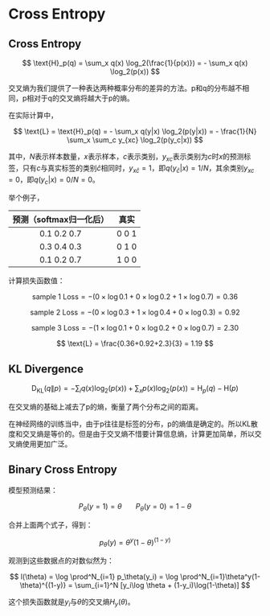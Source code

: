 # Cross Entropy

## Cross Entropy

$$
\text{H}_p(q) = \sum_x q(x) \log_2(\frac{1}{p(x)}) = - \sum_x q(x) \log_2(p(x))
$$

交叉熵为我们提供了一种表达两种概率分布的差异的方法。p和q的分布越不相同，p相对于q的交叉熵将越大于p的熵。

在实际计算中，

$$
\text{L} = \text{H}_p(q) = - \sum_x q(y|x) \log_2(p(y|x))
= - \frac{1}{N} \sum_x \sum_c y_{xc} \log_2(p(y_c|x))
$$

其中，$N$表示样本数量，$x$表示样本，$c$表示类别，$y_{xc}$表示类别为$c$时$x$的预测标签，只有$c$与真实标签的类别$\hat{c}$相同时，$y_{x\hat{c}} = 1$，即$q(y_{\hat{c}}|x)=1/N$，其余类别$y_{xc} = 0$，即$q(y_c|x)=0/N=0$。

举个例子，

| 预测（softmax归一化后） | 真实                          |
| :-------------------: | :---------------------------: |
| 0.1 0.2 0.7   | 0 0 1 |
| 0.3 0.4 0.3   | 0 1 0 |
| 0.1 0.2 0.7   | 1 0 0 |

计算损失函数值：

$$
\text{sample}~1~\text{Loss} = - (0 \times \log{0.1} + 0 \times \log{0.2} + 1 \times \log{0.7}) = 0.36
$$

$$
\text{sample}~2~\text{Loss} = - (0 \times \log{0.3} + 1 \times \log{0.4} + 0 \times \log{0.3}) = 0.92
$$

$$
\text{sample}~3~\text{Loss} = - (1 \times \log{0.1} + 0 \times \log{0.2} + 0 \times \log{0.7}) = 2.30
$$

$$
\text{L} = \frac{0.36+0.92+2.3}{3} = 1.19
$$


## KL Divergence

$$
\text{D}_{\text{KL}}(q \| p) = - \sum_i q(x) \log_2(p(x)) + \sum_x p(x) \log_2(p(x)) = \text{H}_p(q) - \text{H}(p)
$$

在交叉熵的基础上减去了p的熵，衡量了两个分布之间的距离。

在神经网络的训练当中，由于p往往是标签的分布，p的熵值是确定的。所以KL散度和交叉熵是等价的。但是由于交叉熵不惜要计算信息熵，计算更加简单，所以交叉熵使用更加广泛。

## Binary Cross Entropy

模型预测结果：

$$
P_\theta(y=1)=\theta ~~~~~~~ P_\theta(y=0)=1 - \theta
$$

合并上面两个式子，得到：

$$
p_\theta(y) = \theta^y(1-\theta)^{(1-y)}
$$

观测到这些数据点的对数似然为：

$$
l(\theta) = \log \prod^N_{i=1} p_\theta(y_i) = \log \prod^N_{i=1}\theta^y(1-\theta)^{(1-y)} = \sum_{i=1}^N [y_i\log \theta + (1-y_i)\log(1-\theta)]
$$

这个损失函数就是$y_i$与$\theta$的交叉熵$H_y(\theta)$。

